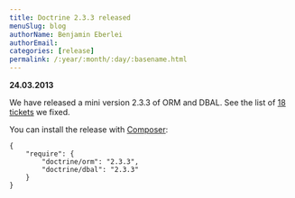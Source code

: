 ```yaml
---
title: Doctrine 2.3.3 released
menuSlug: blog
authorName: Benjamin Eberlei 
authorEmail: 
categories: [release]
permalink: /:year/:month/:day/:basename.html
---
```

**24.03.2013**

We have released a mini version 2.3.3 of ORM and DBAL. See the list of
[18
tickets](http://www.doctrine-project.org/jira/issues/?jql=project%20in%20(DDC%2C%20DBAL%2C%20DCOM)%20AND%20fixVersion%20%3D%20%222.3.3%22%20AND%20status%20%3D%20Resolved%20ORDER%20BY%20priority%20DESC)
we fixed.

You can install the release with [Composer](http://www.packagist.org):

    {
        "require": {
            "doctrine/orm": "2.3.3",
            "doctrine/dbal": "2.3.3"
        }
    }
